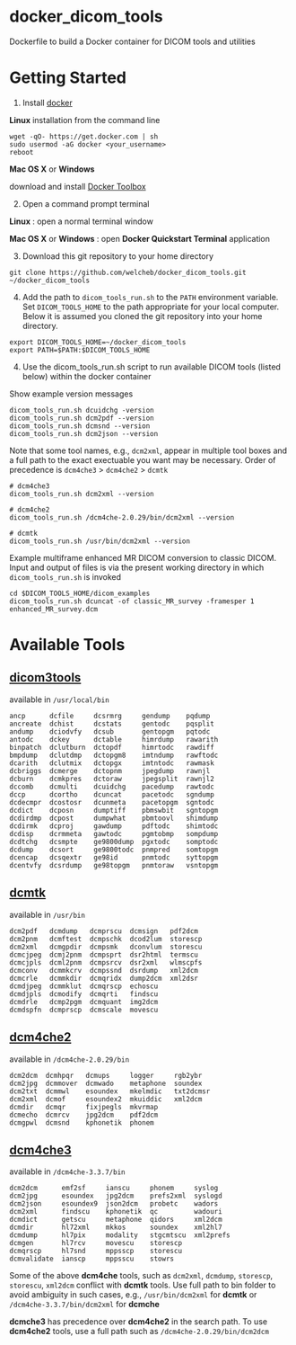 docker_dicom_tools
==================

Dockerfile to build a Docker container for DICOM tools and utilities

Getting Started
===============

1. Install [docker](https://www.docker.com)

  **Linux** installation from the command line
  ~~~
  wget -qO- https://get.docker.com | sh
  sudo usermod -aG docker <your_username>
  reboot
  ~~~

  **Mac OS X** or **Windows**

  download and install [Docker Toolbox](https://www.docker.com/products/docker-toolbox)

2. Open a command prompt terminal

  **Linux** : open a normal terminal window

  **Mac OS X** or **Windows** : open **Docker Quickstart Terminal** application

3. Download this git repository to your home directory

  ~~~
  git clone https://github.com/welcheb/docker_dicom_tools.git ~/docker_dicom_tools
  ~~~

4. Add the path to `dicom_tools_run.sh` to the `PATH` environment variable. Set `DICOM_TOOLS_HOME` to the path appropriate for your local computer. Below it is assumed you cloned the git repository into your home directory.

  ~~~
  export DICOM_TOOLS_HOME=~/docker_dicom_tools
  export PATH=$PATH:$DICOM_TOOLS_HOME
  ~~~

4. Use the dicom_tools_run.sh script to run available DICOM tools (listed below) within the docker container

  Show example version messages
  ~~~
  dicom_tools_run.sh dcuidchg -version
  dicom_tools_run.sh dcm2pdf --version
  dicom_tools_run.sh dcmsnd --version
  dicom_tools_run.sh dcm2json --version
  ~~~

  Note that some tool names, e.g., `dcm2xml`, appear in multiple tool boxes and a full path to the exact exectuable you want may be necessary. Order of precedence is `dcm4che3` > `dcm4che2` > `dcmtk`
  ~~~
  # dcm4che3
  dicom_tools_run.sh dcm2xml --version

  # dcm4che2
  dicom_tools_run.sh /dcm4che-2.0.29/bin/dcm2xml --version

  # dcmtk
  dicom_tools_run.sh /usr/bin/dcm2xml --version
  ~~~

  Example multiframe enhanced MR DICOM conversion to classic DICOM. Input and output of files is via the present working directory in which `dicom_tools_run.sh` is invoked
  ~~~
  cd $DICOM_TOOLS_HOME/dicom_examples
  dicom_tools_run.sh dcuncat -of classic_MR_survey -framesper 1 enhanced_MR_survey.dcm
  ~~~

Available Tools
===============

[dicom3tools](http://www.dclunie.com/dicom3tools)
-------------
available in `/usr/local/bin`
~~~
ancp      dcfile     dcsrmrg     gendump    pqdump
ancreate  dchist     dcstats     gentodc    pqsplit
andump    dciodvfy   dcsub       gentopgm   pqtodc
antodc    dckey      dctable     himrdump   rawarith
binpatch  dclutburn  dctopdf     himrtodc   rawdiff
bmpdump   dclutdmp   dctopgm8    imtndump   rawftodc
dcarith   dclutmix   dctopgx     imtntodc   rawmask
dcbriggs  dcmerge    dctopnm     jpegdump   rawnjl
dcburn    dcmkpres   dctoraw     jpegsplit  rawnjl2
dccomb    dcmulti    dcuidchg    pacedump   rawtodc
dccp      dcortho    dcuncat     pacetodc   sgndump
dcdecmpr  dcostosr   dcunmeta    pacetopgm  sgntodc
dcdict    dcposn     dumptiff    pbmswbit   sgntopgm
dcdirdmp  dcpost     dumpwhat    pbmtoovl   shimdump
dcdirmk   dcproj     gawdump     pdftodc    shimtodc
dcdisp    dcrmmeta   gawtodc     pgmtobmp   sompdump
dcdtchg   dcsmpte    ge9800dump  pgxtodc    somptodc
dcdump    dcsort     ge9800todc  pnmpred    somtopgm
dcencap   dcsqextr   ge98id      pnmtodc    syttopgm
dcentvfy  dcsrdump   ge98topgm   pnmtoraw   vsntopgm
~~~

[dcmtk](http://dcmtk.org/dcmtk.php.en)
-------
available in `/usr/bin`
~~~
dcm2pdf   dcmdump   dcmprscu  dcmsign   pdf2dcm
dcm2pnm   dcmftest  dcmpschk  dcod2lum  storescp
dcm2xml   dcmgpdir  dcmpsmk   dconvlum  storescu
dcmcjpeg  dcmj2pnm  dcmpsprt  dsr2html  termscu
dcmcjpls  dcml2pnm  dcmpsrcv  dsr2xml   wlmscpfs
dcmconv   dcmmkcrv  dcmpssnd  dsrdump   xml2dcm
dcmcrle   dcmmkdir  dcmqridx  dump2dcm  xml2dsr
dcmdjpeg  dcmmklut  dcmqrscp  echoscu
dcmdjpls  dcmodify  dcmqrti   findscu
dcmdrle   dcmp2pgm  dcmquant  img2dcm
dcmdspfn  dcmprscp  dcmscale  movescu
~~~

[dcm4che2](https://sourceforge.net/projects/dcm4che/files/dcm4che2/)
---------
available in `/dcm4che-2.0.29/bin`
~~~
dcm2dcm  dcmhpqr   dcmups     logger     rgb2ybr
dcm2jpg  dcmmover  dcmwado    metaphone  soundex
dcm2txt  dcmmwl    esoundex   mkelmdic   txt2dcmsr
dcm2xml  dcmof     esoundex2  mkuiddic   xml2dcm
dcmdir   dcmqr     fixjpegls  mkvrmap
dcmecho  dcmrcv    jpg2dcm    pdf2dcm
dcmgpwl  dcmsnd    kphonetik  phonem
~~~

[dcm4che3](https://sourceforge.net/projects/dcm4che/files/dcm4che3/)
---------
available in `/dcm4che-3.3.7/bin`
~~~
dcm2dcm      emf2sf     ianscu     phonem     syslog
dcm2jpg      esoundex   jpg2dcm    prefs2xml  syslogd
dcm2json     esoundex9  json2dcm   probetc    wadors
dcm2xml      findscu    kphonetik  qc         wadouri
dcmdict      getscu     metaphone  qidors     xml2dcm
dcmdir       hl72xml    mkkos      soundex    xml2hl7
dcmdump      hl7pix     modality   stgcmtscu  xml2prefs
dcmgen       hl7rcv     movescu    storescp
dcmqrscp     hl7snd     mppsscp    storescu
dcmvalidate  ianscp     mppsscu    stowrs
~~~

Some of the above **dcm4che** tools, such as `dcm2xml`, `dcmdump`, `storescp`, `storescu`, `xml2dcm` conflict with **dcmtk** tools. Use full path to bin folder to avoid ambiguity in such cases, e.g., `/usr/bin/dcm2xml` for **dcmtk** or `/dcm4che-3.3.7/bin/dcm2xml` for **dcmche**

**dcmche3** has precedence over **dcm4che2** in the search path. To use **dcm4che2** tools, use a full path such as `/dcm4che-2.0.29/bin/dcm2dcm`

